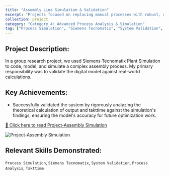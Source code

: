 ```yaml
---
title: "Assembly Line Simulation & Validation"
excerpt: "Projects focused on replacing manual processes with robust, digital solutions and integrating them with enterprise systems like SAP."
collection: project
category: "Category 4: Advanced Process Analysis & Simulation"
tag: ["Process Simulation", "Siemens Tecnomatix", "System Validation", "Process Analysis", "Takttime"]
---
```


## Project Description: 
In a group research project, we used Siemens Tecnomatix Plant Simulation to code, model, and simulate a complex assembly process. 
My primary responsibility was to validate the digital model against real-world calculations.

## Key Achievements: 
- Successfully validated the system by rigorously analyzing the theoretical calculation of output and takttime against the simulation's findings, ensuring the model's accuracy for future optimization work.

[📄 Click here to read Project-Assembly Simulation](files/Project-Assembly%20Simulation.pdf)

![Project-Assembly Simulation](https://yen010390.github.io/images/Project-Assembly-Simulation.png)


## Relevant Skills Demonstrated: 
`Process Simulation`, `Siemens Tecnomatix`, `System Validation`, `Process Analysis`, `Takttime`
